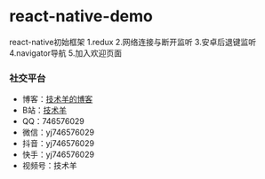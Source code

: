 # react-native-demo
react-native初始框架
1.redux
2.网络连接与断开监听
3.安卓后退键监听
4.navigator导航
5.加入欢迎页面

### 社交平台
- 博客：[技术羊的博客](http://www.jishuyang.com)
- B站：[技术羊](https://space.bilibili.com/494729228)
- QQ：746576029
- 微信：yj746576029
- 抖音：yj746576029
- 快手：yj746576029
- 视频号：技术羊